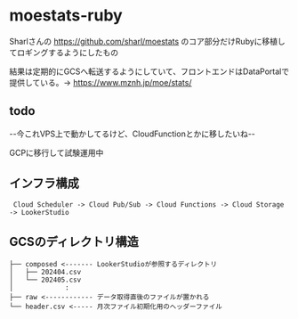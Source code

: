 # moestats-ruby
Sharlさんの https://github.com/sharl/moestats のコア部分だけRubyに移植してロギングするようにしたもの

結果は定期的にGCSへ転送するようにしていて、フロントエンドはDataPortalで提供している。→ https://www.mznh.jp/moe/stats/


## todo
--今これVPS上で動かしてるけど、CloudFunctionとかに移したいね--

GCPに移行して試験運用中

## インフラ構成
```
 Cloud Scheduler -> Cloud Pub/Sub -> Cloud Functions -> Cloud Storage -> LookerStudio
```


## GCSのディレクトリ構造

```
├── composed <------- LookerStudioが参照するディレクトリ
│   ├── 202404.csv
│   └── 202405.csv
│             :
├── raw <------------ データ取得直後のファイルが置かれる
└── header.csv <----- 月次ファイル初期化用のヘッダーファイル
```
